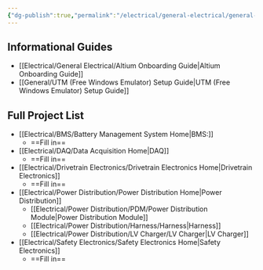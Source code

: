 ```yaml
---
{"dg-publish":true,"permalink":"/electrical/general-electrical/general-electrical-home/","pinned":true}
---
```


## Informational Guides
- [[Electrical/General Electrical/Altium Onboarding Guide\|Altium Onboarding Guide]]
- [[General/UTM (Free Windows Emulator) Setup Guide\|UTM (Free Windows Emulator) Setup Guide]]

## Full Project List
- [[Electrical/BMS/Battery Management System Home\|BMS:]]
	- ==Fill in==
- [[Electrical/DAQ/Data Acquisition Home\|DAQ]]
	- ==Fill in==
- [[Electrical/Drivetrain Electronics/Drivetrain Electronics Home\|Drivetrain Electronics]]
	- ==Fill in==
- [[Electrical/Power Distribution/Power Distribution Home\|Power Distribution]]
	- [[Electrical/Power Distribution/PDM/Power Distribution Module\|Power Distribution Module]]
	- [[Electrical/Power Distribution/Harness/Harness\|Harness]]
	- [[Electrical/Power Distribution/LV Charger/LV Charger\|LV Charger]]
- [[Electrical/Safety Electronics/Safety Electronics Home\|Safety Electronics]]
	- ==Fill in==